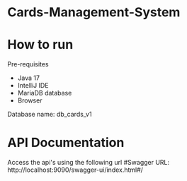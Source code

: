 # Cards-Management-System

# How to run

Pre-requisites
* Java 17
* IntelliJ IDE
* MariaDB database
* Browser

Database name: db_cards_v1

# API Documentation
Access the api's using the following url
#Swagger URL: http://localhost:9090/swagger-ui/index.html#/
